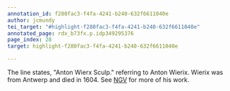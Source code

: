 ```yaml
---
annotation_id: f280fac3-f4fa-4241-b240-632f6611040e
author: jcmundy
tei_target: "#highlight-f280fac3-f4fa-4241-b240-632f6611040e"
annotated_page: rdx_b73fx.p.idp349295376
page_index: 28
target: highlight-f280fac3-f4fa-4241-b240-632f6611040e

---
```

The line states, "Anton Wierx Sculp." referring to Anton Wierix. Wierix was from Antwerp and died in 1604. See [NGV](https://www.ngv.vic.gov.au/explore/collection/artist/3502/ "National Gallery of Victoria") for more of his work.